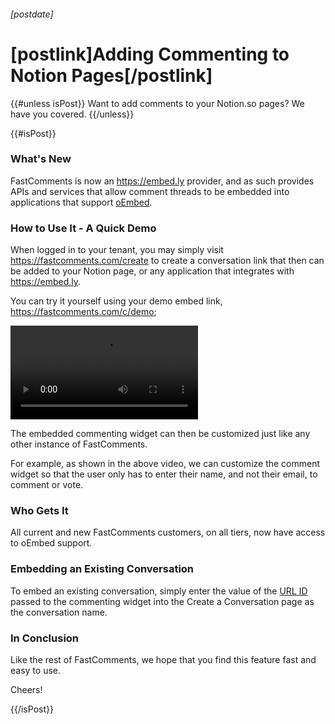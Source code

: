 ###### [postdate]
# [postlink]Adding Commenting to Notion Pages[/postlink]

{{#unless isPost}}
Want to add comments to your Notion.so pages? We have you covered.
{{/unless}}

{{#isPost}}

### What's New

FastComments is now an https://embed.ly provider, and as such provides APIs and services that allow comment threads
to be embedded into applications that support [oEmbed](https://oembed.com).

### How to Use It - A Quick Demo

When logged in to your tenant, you may simply visit https://fastcomments.com/create to create a conversation link that then
can be added to your Notion page, or any application that integrates with https://embed.ly.

You can try it yourself using your demo embed link, https://fastcomments.com/c/demo;

<video src="images/fastcomments-notion.mp4" autoplay="false" controls="true" alt="FastComments and Notion Demo" title="FastComments and Notion Demo"></video>

The embedded commenting widget can then be customized just like any other instance of FastComments.

For example, as shown in the above video, we can customize the comment widget so that the user only has to enter their name, and not their email, to comment or vote.

### Who Gets It

All current and new FastComments customers, on all tiers, now have access to oEmbed support.

### Embedding an Existing Conversation

To embed an existing conversation, simply enter the value of the <a href="https://docs.fastcomments.com/guide-customizations-and-configuration.html#url-id" target="_blank">URL ID</a> passed to the commenting widget
into the Create a Conversation page as the conversation name.

### In Conclusion

Like the rest of FastComments, we hope that you find this feature fast and easy to use.

Cheers!

{{/isPost}}
